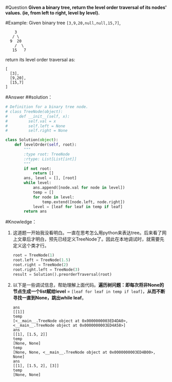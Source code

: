 #Question
**Given a binary tree, return the level order traversal of its nodes' values. (ie, from left to right, level by level).**

#Example:
Given binary tree `[3,9,20,null,null,15,7]`,

```
    3
   / \
  9  20
    /  \
   15   7
```

return its level order traversal as: 
```
[
  [3],
  [9,20],
  [15,7]
]
```

#Answer
##solution：
```python
# Definition for a binary tree node.
# class TreeNode(object):
#     def __init__(self, x):
#         self.val = x
#         self.left = None
#         self.right = None

class Solution(object):
    def levelOrder(self, root):
        """
        :type root: TreeNode
        :rtype: List[List[int]]
        """
        if not root:
            return []
        ans, level = [], [root]
        while level:
            ans.append([node.val for node in level])
            temp = []
            for node in level:
                temp.extend([node.left, node.right])
            level = [leaf for leaf in temp if leaf]
        return ans     
```

#Knowledge：
1. 这道题一开始我没看明白。一直在思考怎么用python来表达tree。后来看了网上文章后才明白，预先已经定义TreeNode了。因此在本地调试时，就需要先定义这个类才行。

    ```python
    root = TreeNode(1)
    root.left = TreeNode(1.5)
    root.right = TreeNode(2)
    root.right.left = TreeNode(3)
    result = Solution().preorderTraversal(root)
    ```

2. 以下是一些调试信息，帮助理解上面代码。**遍历树问题：即每次将非None的节点生成一个list赋给level** = `[leaf for leaf in temp if leaf]`，**从而不断寻找一直到None，跳出while leaf**。
    ```
    ans
    [[1]]
    temp
    [<__main__.TreeNode object at 0x0000000003ED4DA0>, <__main__.TreeNode object at 0x0000000003ED4A58>]
    ans
    [[1], [1.5, 2]]
    temp
    [None, None]
    temp
    [None, None, <__main__.TreeNode object at 0x0000000003ED4B00>, None]
    ans
    [[1], [1.5, 2], [3]]
    temp
    [None, None]
    ```
